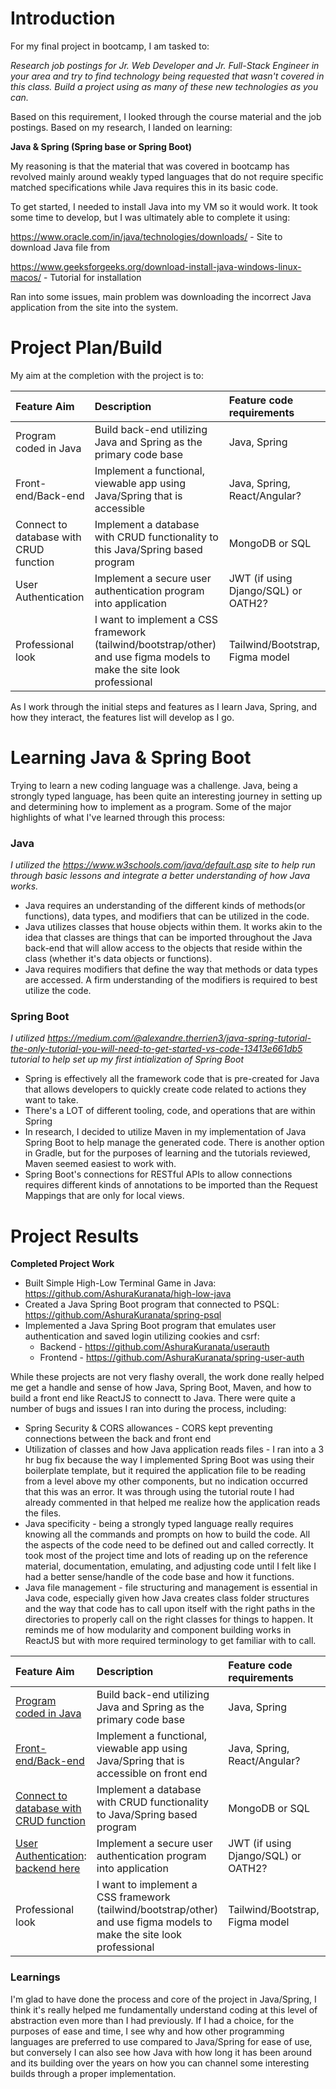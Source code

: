 # Introduction

For my final project in bootcamp, I am tasked to:

*Research job postings for Jr. Web Developer and Jr. Full-Stack Engineer in your area and try to find technology being requested that wasn't covered in this class.  Build a project using as many of these new technologies as you can.*

Based on this requirement, I looked through the course material and the job postings.  Based on my research, I landed on learning:

**Java & Spring (Spring base or Spring Boot)**

My reasoning is that the material that was covered in bootcamp has revolved mainly around weakly typed languages that do not require specific matched specifications while Java requires this in its basic code.

To get started, I needed to install Java into my VM so it would work.  It took some time to develop, but I was ultimately able to complete it using:

https://www.oracle.com/in/java/technologies/downloads/ - Site to download Java file from

https://www.geeksforgeeks.org/download-install-java-windows-linux-macos/ - Tutorial for installation

Ran into some issues, main problem was downloading the incorrect Java application from the site into the system.

# Project Plan/Build

My aim at the completion with the project is to:

| **Feature Aim** | **Description** | **Feature code requirements** |
| :--- | :--- | :--- |
| Program coded in Java | Build back-end utilizing Java and Spring as the primary code base | Java, Spring |
| Front-end/Back-end | Implement a functional, viewable app using Java/Spring that is accessible | Java, Spring, React/Angular? |
| Connect to database with CRUD function | Implement a database with CRUD functionality to this Java/Spring based program | MongoDB or SQL |
| User Authentication  | Implement a secure user authentication program into application | JWT (if using Django/SQL) or OATH2? |
| Professional look | I want to implement a CSS framework (tailwind/bootstrap/other) and use figma models to make the site look professional | Tailwind/Bootstrap, Figma model |

As I work through the initial steps and features as I learn Java, Spring, and how they interact, the features list will develop as I go.


# Learning Java & Spring Boot

Trying to learn a new coding language was a challenge.  Java, being a strongly typed language, has been quite an interesting journey in setting up and determining how to implement as a program.  Some of the major highlights of what I've learned through this process:

### Java
*I utilized the <https://www.w3schools.com/java/default.asp> site to help run through basic lessons and integrate a better understanding of how Java works.*

* Java requires an understanding of the different kinds of methods(or functions), data types, and modifiers that can be utilized in the code.
* Java utilizes classes that house objects within them.  It works akin to the idea that classes are things that can be imported throughout the Java back-end that will allow access to the objects that reside within the class (whether it's data objects or functions).
* Java requires modifiers that define the way that methods or data types are accessed.  A firm understanding of the modifiers is required to best utilize the code.

### Spring Boot
*I utilized <https://medium.com/@alexandre.therrien3/java-spring-tutorial-the-only-tutorial-you-will-need-to-get-started-vs-code-13413e661db5> tutorial to help set up my first intialization of Spring Boot*

* Spring is effectively all the framework code that is pre-created for Java that allows developers to quickly create code related to actions they want to take.
* There's a LOT of different tooling, code, and operations that are within Spring
* In research, I decided to utilize Maven in my implementation of Java Spring Boot to help manage the generated code.  There is another option in Gradle, but for the purposes of learning and the tutorials reviewed, Maven seemed easiest to work with.
* Spring Boot's connections for RESTful APIs to allow connections requires different kinds of annotations to be imported than the Request Mappings that are only for local views.

# Project Results

**Completed Project Work**
* Built Simple High-Low Terminal Game in Java: <https://github.com/AshuraKuranata/high-low-java>
* Created a Java Spring Boot program that connected to PSQL: <https://github.com/AshuraKuranata/spring-psql>
* Implemented a Java Spring Boot program that emulates user authentication and saved login utilizing cookies and csrf:
    * Backend - <https://github.com/AshuraKuranata/userauth>
    * Frontend - <https://github.com/AshuraKuranata/spring-user-auth>

While these projects are not very flashy overall, the work done really helped me get a handle and sense of how Java, Spring Boot, Maven, and how to build a front end like ReactJS to connectt to Java.  There were quite a number of bugs and issues I ran into during the process, including:
* Spring Security & CORS allowances - CORS kept preventing connections between the back and front end
* Utilization of classes and how Java application reads files - I ran into a 3 hr bug fix because the way I implemented Spring Boot was using their boilerplate template, but it required the application file to be reading from a level above my other components, but no indication occurred that this was an error.  It was through using the tutorial route I had already commented in that helped me realize how the application reads the files.
* Java specificity - being a strongly typed language really requires knowing all the commands and prompts on how to build the code.  All the aspects of the code need to be defined out and called correctly.  It took most of the project time and lots of reading up on the reference material, documentation, emulating, and adjusting code until I felt like I had a better sense/handle of the code base and how it functions.
* Java file management - file structuring and management is essential in Java code, especially given how Java creates class folder structures and the way that code has to call upon itself with the right paths in the directories to properly call on the right classes for things to happen.  It reminds me of how modularity and component building works in ReactJS but with more required terminology to get familiar with to call.

| **Feature Aim** | **Description** | **Feature code requirements** | **Complete?** |
| :--- | :--- | :--- | :--- |
| [Program coded in Java](https://github.com/AshuraKuranata/high-low-java) | Build back-end utilizing Java and Spring as the primary code base | Java, Spring | Yes
| [Front-end/Back-end](https://github.com/AshuraKuranata/spring-psql) | Implement a functional, viewable app using Java/Spring that is accessible on front end | Java, Spring, React/Angular? | Yes
| [Connect to database with CRUD function](https://github.com/AshuraKuranata/spring-psql) | Implement a database with CRUD functionality to Java/Spring based program | MongoDB or SQL | Yes
| [User Authentication](https://github.com/AshuraKuranata/spring-user-auth): [backend here](https://github.com/AshuraKuranata/userauth)  | Implement a secure user authentication program into application | JWT (if using Django/SQL) or OATH2? | Yes
| Professional look | I want to implement a CSS framework (tailwind/bootstrap/other) and use figma models to make the site look professional | Tailwind/Bootstrap, Figma model | No

### Learnings
I'm glad to have done the process and core of the project in Java/Spring, I think it's really helped me fundamentally understand coding at this level of abstraction even more than I had previously.  If I had a choice, for the purposes of ease and time, I see why and how other programming languages are preferred to use compared to Java/Spring for ease of use, but conversely I can also see how Java with how long it has been around and its building over the years on how you can channel some interesting builds through a proper implementation.